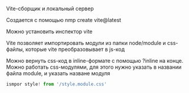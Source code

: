 Vite-сборщик и локальный сервер

Создается с помощью nmp create vite@latest

Можно установить инспектор vite

Vite позволяет импортировать модули из папки node/module и css-файлы, которые vite преобразовывает в js-код

Можно вернуть css-код в inline-формате с помощью ?inline на конце. Можно работать  css-модулями, для этого нужно указать в названии файла module, и указать назване модуля
```ts
ismpor style! from '/style.module.css'
```